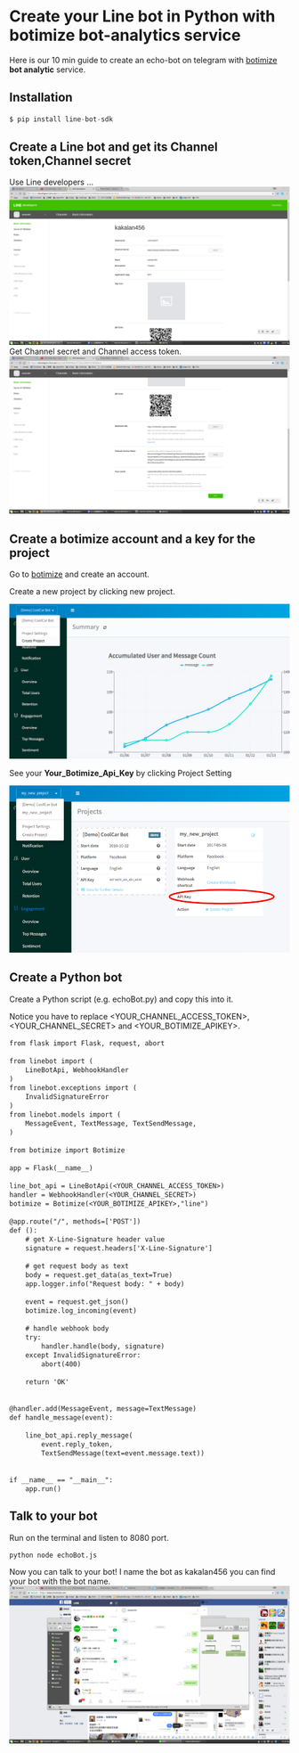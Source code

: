 # Create your Line bot in Python with botimize bot-analytics service

Here is our 10 min guide to create an echo-bot on telegram with [botimize](http://www.botimize.io) **bot analytic** service.

## Installation

```python
$ pip install line-bot-sdk
```

## Create a Line bot and get its Channel token,Channel secret

Use Line developers ...
![Access Token](demo/channel_secret.png)
Get Channel secret and Channel access token.
![Secret](demo/channel_access_token.png)


## Create a botimize account and a key for the project

Go to [botimize](https://dashboard.botimize.io/register) and create an account.

Create a new project by clicking new project.

![New_project](/demo/botimize_new_project.png)

See your **Your_Botimize_Api_Key** by clicking Project Setting

![Project Setting](demo/botimize_apiKey.png)

## Create a Python bot

Create a Python script (e.g. echoBot.py) and copy this into it. 

Notice you have to replace <YOUR_CHANNEL_ACCESS_TOKEN>, <YOUR_CHANNEL_SECRET> and <YOUR_BOTIMIZE_APIKEY>.

```
from flask import Flask, request, abort

from linebot import (
    LineBotApi, WebhookHandler
)
from linebot.exceptions import (
    InvalidSignatureError
)
from linebot.models import (
    MessageEvent, TextMessage, TextSendMessage,
)

from botimize import Botimize

app = Flask(__name__)

line_bot_api = LineBotApi(<YOUR_CHANNEL_ACCESS_TOKEN>)
handler = WebhookHandler(<YOUR_CHANNEL_SECRET>)
botimize = Botimize(<YOUR_BOTIMIZE_APIKEY>,"line")

@app.route("/", methods=['POST'])
def ():
    # get X-Line-Signature header value
    signature = request.headers['X-Line-Signature']

    # get request body as text
    body = request.get_data(as_text=True)
    app.logger.info("Request body: " + body)

    event = request.get_json()
    botimize.log_incoming(event)

    # handle webhook body
    try:
        handler.handle(body, signature)
    except InvalidSignatureError:
        abort(400)

    return 'OK'


@handler.add(MessageEvent, message=TextMessage)
def handle_message(event):

    line_bot_api.reply_message(
        event.reply_token,
        TextSendMessage(text=event.message.text))


if __name__ == "__main__":
    app.run()
```

## Talk to your bot
Run on the terminal and listen to 8080 port.

```
python node echoBot.js
```
Now you can talk to your bot!
I name the bot as kakalan456 you can find your bot with the bot name.
![kakalan456](/demo/linebot.png)
